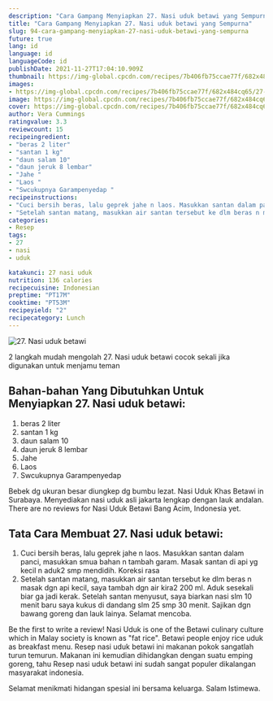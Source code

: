 ```yaml
---
description: "Cara Gampang Menyiapkan 27. Nasi uduk betawi yang Sempurna"
title: "Cara Gampang Menyiapkan 27. Nasi uduk betawi yang Sempurna"
slug: 94-cara-gampang-menyiapkan-27-nasi-uduk-betawi-yang-sempurna
future: true
lang: id
language: id
languageCode: id
publishDate: 2021-11-27T17:04:10.909Z 
thumbnail: https://img-global.cpcdn.com/recipes/7b406fb75ccae77f/682x484cq65/27-nasi-uduk-betawi-foto-resep-utama.png
images:
- https://img-global.cpcdn.com/recipes/7b406fb75ccae77f/682x484cq65/27-nasi-uduk-betawi-foto-resep-utama.png
image: https://img-global.cpcdn.com/recipes/7b406fb75ccae77f/682x484cq65/27-nasi-uduk-betawi-foto-resep-utama.png
cover: https://img-global.cpcdn.com/recipes/7b406fb75ccae77f/682x484cq65/27-nasi-uduk-betawi-foto-resep-utama.png
author: Vera Cummings
ratingvalue: 3.3
reviewcount: 15
recipeingredient:
- "beras 2 liter"
- "santan 1 kg"
- "daun salam 10"
- "daun jeruk 8 lembar"
- "Jahe "
- "Laos "
- "Swcukupnya Garampenyedap "
recipeinstructions:
- "Cuci bersih beras, lalu geprek jahe n laos. Masukkan santan dalam panci, masukkan smua bahan n tambah garam. Masak santan di api yg kecil n aduk2 smp mendidih. Koreksi rasa"
- "Setelah santan matang, masukkan air santan tersebut ke dlm beras n masak dgn api kecil, saya tambah dgn air kira2 200 ml. Aduk sesekali biar ga jadi kerak. Setelah santan menyusut, saya biarkan nasi slm 10 menit baru saya kukus di dandang slm 25 smp 30 menit. Sajikan dgn bawang goreng dan lauk lainya. Selamat mencoba."
categories:
- Resep
tags:
- 27
- nasi
- uduk

katakunci: 27 nasi uduk 
nutrition: 136 calories
recipecuisine: Indonesian
preptime: "PT17M"
cooktime: "PT53M"
recipeyield: "2"
recipecategory: Lunch
---
```



![27. Nasi uduk betawi](https://img-global.cpcdn.com/recipes/7b406fb75ccae77f/682x484cq65/27-nasi-uduk-betawi-foto-resep-utama.png)

2 langkah mudah mengolah  27. Nasi uduk betawi cocok sekali jika digunakan untuk menjamu teman

<!--inarticleads1-->

## Bahan-bahan Yang Dibutuhkan Untuk Menyiapkan 27. Nasi uduk betawi:

1. beras 2 liter
1. santan 1 kg
1. daun salam 10
1. daun jeruk 8 lembar
1. Jahe 
1. Laos 
1. Swcukupnya Garampenyedap 

Bebek dg ukuran besar diungkep dg bumbu lezat. Nasi Uduk Khas Betawi in Surabaya. Menyediakan nasi uduk asli jakarta lengkap dengan lauk andalan. There are no reviews for Nasi Uduk Betawi Bang Acim, Indonesia yet. 

<!--inarticleads2-->

## Tata Cara Membuat 27. Nasi uduk betawi:

1. Cuci bersih beras, lalu geprek jahe n laos. Masukkan santan dalam panci, masukkan smua bahan n tambah garam. Masak santan di api yg kecil n aduk2 smp mendidih. Koreksi rasa
1. Setelah santan matang, masukkan air santan tersebut ke dlm beras n masak dgn api kecil, saya tambah dgn air kira2 200 ml. Aduk sesekali biar ga jadi kerak. Setelah santan menyusut, saya biarkan nasi slm 10 menit baru saya kukus di dandang slm 25 smp 30 menit. Sajikan dgn bawang goreng dan lauk lainya. Selamat mencoba.


Be the first to write a review! Nasi Uduk is one of the Betawi culinary culture which in Malay society is known as &#34;fat rice&#34;. Betawi people enjoy rice uduk as breakfast menu. Resep nasi uduk betawi ini makanan pokok sangatlah turun temurun. Makanan ini kemudian dihidangkan dengan suatu emping goreng, tahu Resep nasi uduk betawi ini sudah sangat populer dikalangan masyarakat indonesia. 

Selamat menikmati hidangan spesial ini bersama keluarga. Salam Istimewa.
